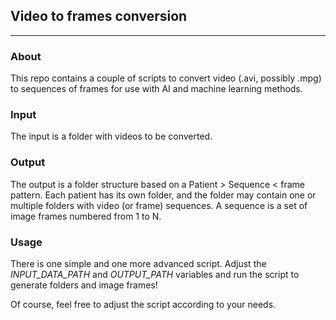 ## Video to frames conversion
___


### About
This repo contains a couple of scripts to convert video (.avi, possibly .mpg)
to sequences of frames for use with AI and machine learning methods.


### Input
The input is a folder with videos to be converted.

### Output
The output is a folder structure based on a Patient > Sequence < frame pattern.
Each patient has its own folder, and the folder may contain one or multiple
folders with video (or frame) sequences. A sequence is a set of image frames
numbered from 1 to N.

### Usage
There is one simple and one more advanced script. Adjust the _INPUT_DATA_PATH_
and _OUTPUT_PATH_ variables and run the script to generate folders and image
frames!

Of course, feel free to adjust the script according to your needs.




